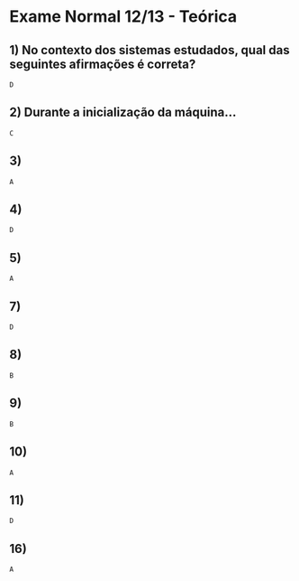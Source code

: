 # Exame Normal 12/13 - Teórica


## 1) No contexto dos sistemas estudados, qual das seguintes afirmações é correta?
```
D
```
## 2) Durante a inicialização da máquina...
```
C
```
## 3) 
```
A
```
## 4) 
```
D
```
## 5) 
```
A
```
## 7) 
```
D
```
## 8) 
```
B
```
## 9) 
```
B
```
## 10) 
```
A
```
## 11) 
```
D
```
## 16) 
```
A
```